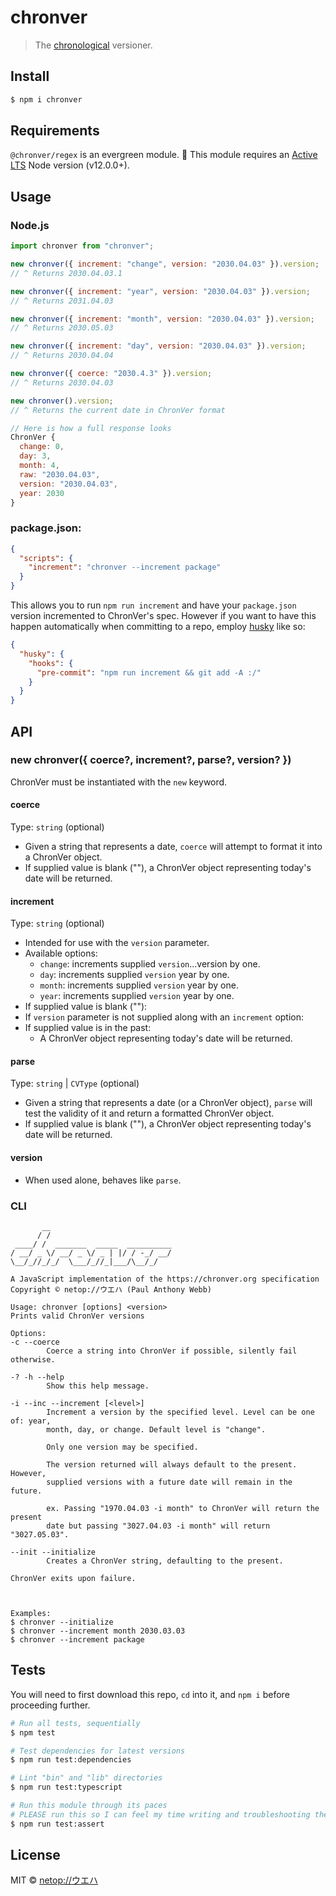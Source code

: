 # chronver

> The [chronological](https://chronver.org "Official ChronVer website") versioner.



## Install

```sh
$ npm i chronver
```

## Requirements

`@chronver/regex` is an evergreen module. 🌲 This module requires an [Active LTS](https://github.com/nodejs/Release) Node version (v12.0.0+).



## Usage
### Node.js

```js
import chronver from "chronver";

new chronver({ increment: "change", version: "2030.04.03" }).version;
// ^ Returns 2030.04.03.1

new chronver({ increment: "year", version: "2030.04.03" }).version;
// ^ Returns 2031.04.03

new chronver({ increment: "month", version: "2030.04.03" }).version;
// ^ Returns 2030.05.03

new chronver({ increment: "day", version: "2030.04.03" }).version;
// ^ Returns 2030.04.04

new chronver({ coerce: "2030.4.3" }).version;
// ^ Returns 2030.04.03

new chronver().version;
// ^ Returns the current date in ChronVer format
```

```js
// Here is how a full response looks
ChronVer {
  change: 0,
  day: 3,
  month: 4,
  raw: "2030.04.03",
  version: "2030.04.03",
  year: 2030
}
```

### package.json:

```json
{
  "scripts": {
    "increment": "chronver --increment package"
  }
}
```

This allows you to run `npm run increment` and have your `package.json` version incremented to ChronVer's spec. However if you want to have this happen automatically when committing to a repo, employ [husky](https://github.com/typicode/husky) like so:

```json
{
  "husky": {
    "hooks": {
      "pre-commit": "npm run increment && git add -A :/"
    }
  }
}
```



## API
### new chronver({ coerce?, increment?, parse?, version? })

ChronVer must be instantiated with the `new` keyword.

#### coerce

Type: `string` (optional)

- Given a string that represents a date, `coerce` will attempt to format it into a ChronVer object.
- If supplied value is blank (""), a ChronVer object representing today's date will be returned.

#### increment

Type: `string` (optional)

- Intended for use with the `version` parameter.
- Available options:
  - `change`: increments supplied `version`...version by one.
  - `day`: increments supplied `version` year by one.
  - `month`: increments supplied `version` year by one.
  - `year`: increments supplied `version` year by one.
- If supplied value is blank (""):
- If `version` parameter is not supplied along with an `increment` option:
- If supplied value is in the past:
  - A ChronVer object representing today's date will be returned.

#### parse

Type: `string` | `CVType` (optional)

- Given a string that represents a date (or a ChronVer object), `parse` will test the validity of it and return a formatted ChronVer object.
- If supplied value is blank (""), a ChronVer object representing today's date will be returned.

#### version

- When used alone, behaves like `parse`.



### CLI

```shell
       __
      / /
 ____/ /  _______  _____  __________
/ __/ _ \/ __/ _ \/ _ | |/ / -_/ __/
\__/_//_/_/  \___/_//_|___/\__/_/

A JavaScript implementation of the https://chronver.org specification
Copyright © netop://ウエハ (Paul Anthony Webb)

Usage: chronver [options] <version>
Prints valid ChronVer versions

Options:
-c --coerce
        Coerce a string into ChronVer if possible, silently fail otherwise.

-? -h --help
        Show this help message.

-i --inc --increment [<level>]
        Increment a version by the specified level. Level can be one of: year,
        month, day, or change. Default level is "change".

        Only one version may be specified.

        The version returned will always default to the present. However,
        supplied versions with a future date will remain in the future.

        ex. Passing "1970.04.03 -i month" to ChronVer will return the present
        date but passing "3027.04.03 -i month" will return "3027.05.03".

--init --initialize
        Creates a ChronVer string, defaulting to the present.

ChronVer exits upon failure.



Examples:
$ chronver --initialize
$ chronver --increment month 2030.03.03
$ chronver --increment package
```



## Tests

You will need to first download this repo, `cd` into it, and `npm i` before proceeding further.

```sh
# Run all tests, sequentially
$ npm test

# Test dependencies for latest versions
$ npm run test:dependencies

# Lint "bin" and "lib" directories
$ npm run test:typescript

# Run this module through its paces
# PLEASE run this so I can feel my time writing and troubleshooting these tests were worth it
$ npm run test:assert
```



## License

MIT © [netop://ウエハ](https://webb.page "Homepage of netop://ウエハ")
